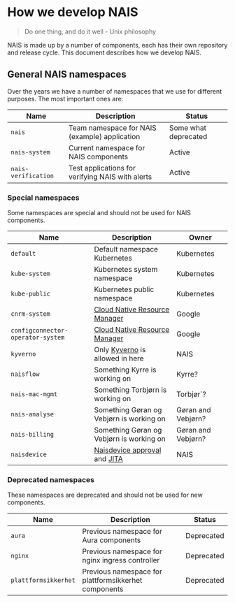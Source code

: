 # How we develop NAIS

> Do one thing, and do it well - Unix philosophy

NAIS is made up by a number of components, each has their own repository and release cycle. This document describes how we develop NAIS.

## General NAIS namespaces

Over the years we have a number of namespaces that we use for different purposes. The most important ones are:

| Name | Description | Status |
| ---- | ----------- | ------ |
| `nais` | Team namespace for NAIS (example) application | Some what deprecated |
| `nais-system` | Current namespace for NAIS components | Active |
| `nais-verification` | Test applications for verifying NAIS with alerts | Active |

### Special namespaces

Some namespaces are special and should not be used for NAIS components.

| Name | Description | Owner |
| ---- | ----------- | ----- |
| `default` | Default namespace Kubernetes | Kubernetes |
| `kube-system` | Kubernetes system namespace | Kubernetes |
| `kube-public` | Kubernetes public namespace | Kubernetes |
| `cnrm-system` | [Cloud Native Resource Manager](https://cloud.google.com/config-connector/docs/overview) | Google |
| `configconnector-operator-system` | [Cloud Native Resource Manager](https://cloud.google.com/config-connector/docs/overview) | Google |
| `kyverno` | Only [Kyverno](https://kyverno.io/) is allowed in here | NAIS |
| `naisflow` | Something Kyrre is working on | Kyrre? |
| `nais-mac-mgmt` | Something Torbjørn is working on | Torbjør`? |
| `nais-analyse` | Something Gøran og Vebjørn is working on | Gøran and Vebjørn? |
| `nais-billing` | Something Gøran og Vebjørn is working on | Gøran and Vebjørn? |
| `naisdevice` | [Naisdevice approval](https://github.com/nais/naisdevice-approval) and [JITA](https://github.com/nais/naisdevice-jita) | NAIS |

### Deprecated namespaces

These namespaces are deprecated and should not be used for new components.

| Name | Description | Status |
| ---- | ----------- | ------ |
| `aura` | Previous namespace for Aura components | Deprecated |
| `nginx` | Previous namespace for nginx ingress controller | Deprecated |
| `plattformsikkerhet` | Previous namespace for plattformsikkerhet components | Deprecated |
